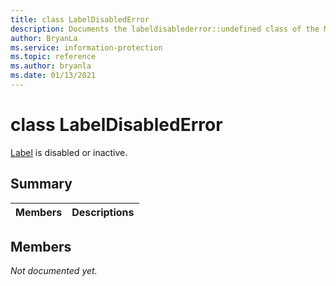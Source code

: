 ```yaml
---
title: class LabelDisabledError 
description: Documents the labeldisablederror::undefined class of the Microsoft Information Protection (MIP) SDK.
author: BryanLa
ms.service: information-protection
ms.topic: reference
ms.author: bryanla
ms.date: 01/13/2021
---
```


# class LabelDisabledError 
[Label](undefined) is disabled or inactive.
  
## Summary
 Members                        | Descriptions                                
--------------------------------|---------------------------------------------
  
## Members
_Not documented yet._
